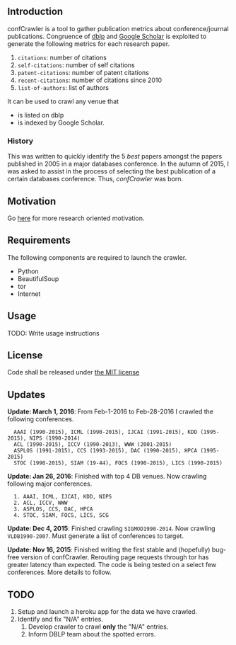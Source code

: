 ## Introduction

confCrawler is a tool to gather publication metrics about conference/journal publications. 
Congruence of [dblp](http://dblp.uni-trier.de/) and [Google Scholar](http://scholar.google.com) is exploited to generate the following metrics for each research paper.
  1. `citations`: number of citations
  2. `self-citations`: number of self citations
  3. `patent-citations`: number of patent citations
  4. `recent-citations`: number of citations since 2010
  5. `list-of-authors`: list of authors

It can be used to crawl any venue that
* is listed on dblp 
* is indexed by Google Scholar.


### History

This was written to quickly identify the 5 _best_ papers amongst the papers published in 2005 in a major databases conference.
In the autumn of 2015, I was asked to assist in the process of selecting the best publication of a certain databases conference.
Thus, _confCrawler_ was born.

## Motivation

Go [here](https://github.com/shashwatx/confCrawler/blob/master/motivation/MOTIVATION.md) for more research oriented motivation.


## Requirements

The following components are required to launch the crawler.
 * Python
 * BeautifulSoup
 * tor
 * Internet


## Usage

TODO: Write usage instructions

## License

Code shall be released under [the MIT license](https://github.com/shashwatx/confCrawler/blob/master/LICENSE)

## Updates

**Update: March 1, 2016**: From Feb-1-2016 to Feb-28-2016 I crawled the following conferences.
```
  AAAI (1990-2015), ICML (1990-2015), IJCAI (1991-2015), KDD (1995-2015), NIPS (1990-2014)
  ACL (1990-2015), ICCV (1990-2013), WWW (2001-2015)
  ASPLOS (1991-2015), CCS (1993-2015), DAC (1990-2015), HPCA (1995-2015)
  STOC (1990-2015), SIAM (19-44), FOCS (1990-2015), LICS (1990-2015)
```

**Update: Jan 26, 2016**: Finished with top 4 DB venues. Now crawling following major conferences.
```
  1. AAAI, ICML, IJCAI, KDD, NIPS
  2. ACL, ICCV, WWW
  3. ASPLOS, CCS, DAC, HPCA
  4. STOC, SIAM, FOCS, LICS, SCG
```

**Update: Dec 4, 2015**: Finished crawling `SIGMOD1990-2014`. Now crawling `VLDB1990-2007`. Must generate a list of conferences to target.

**Update: Nov 16, 2015**: Finished writing the first stable and (hopefully) bug-free version of confCrawler. Rerouting page requests through tor has greater latency than expected. The code is being tested on a select few conferences. More details to follow.

## TODO

  1. Setup and launch a heroku app for the data we have crawled.
  2. Identify and fix "N/A" entries.
      1. Develop crawler to crawl **only** the "N/A" entries.
      2. Inform DBLP team about the spotted errors.

